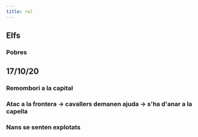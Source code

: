```yaml
---
title: rol
---
```


## Elfs
### Pobres
## 17/10/20
### Remombori a la capital
### Atac a la frontera -> cavallers demanen ajuda -> s'ha d'anar a la capella
### Nans se senten explotats
###
